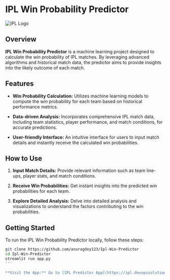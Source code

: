 # IPL Win Probability Predictor

![IPL Logo](https://munnabhai.net/wp-content/uploads/2017/05/ipl-logo.png)

## Overview

**IPL Win Probability Predictor** is a machine learning project designed to calculate the win probability of IPL matches. By leveraging advanced algorithms and historical match data, the predictor aims to provide insights into the likely outcome of each match.

## Features

- **Win Probability Calculation:** Utilizes machine learning models to compute the win probability for each team based on historical performance metrics.

- **Data-driven Analysis:** Incorporates comprehensive IPL match data, including team statistics, player performance, and match conditions, for accurate predictions.

- **User-friendly Interface:** An intuitive interface for users to input match details and instantly receive the calculated win probabilities.

## How to Use

1. **Input Match Details:** Provide relevant information such as team line-ups, player stats, and match conditions.

2. **Receive Win Probabilities:** Get instant insights into the predicted win probabilities for each team.

3. **Explore Detailed Analysis:** Delve into detailed analysis and visualizations to understand the factors contributing to the win probabilities.

## Getting Started

To run the IPL Win Probability Predictor locally, follow these steps:

```bash
git clone https://github.com/anuragdey123/Ipl-Win-Predictor
cd Ipl-Win-Predictor
streamlit run app.py
'''

**Visit the App:** Go to [IPL Predictor App](https://ipl.devopssolution.cloud//).

